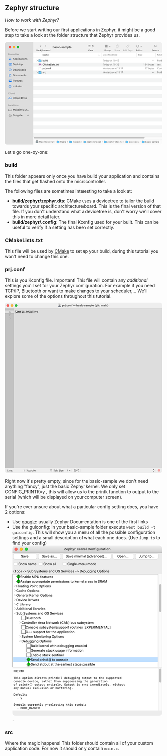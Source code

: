 ## Zephyr structure

*How to work with Zephyr?* 

Before we start writing our first applications in Zephyr, it might be a good step to take a look at the folder structure that Zephyr provides us.

![sample-folder](/images/introduction/sample-folder.png)

Let's go one-by-one:

### build
This folder appears only once you have build your application and contains the files that get flashed onto the microcontroller. 

The following files are sometimes interesting to take a look at:
- **build/zephyr/zephyr.dts**: CMake uses a devicetree to tailor the build towards your specific architecture/board. This is the final version of that file. If you don't understand what a devicetree is, don't worry we'll cover this in more detail later.
- **build/zephyr/.config**: The final Kconfig used for your built. This can be useful to verify if a setting has been set correctly.

### CMakeLists.txt
This file will be used by [CMake](https://en.wikipedia.org/wiki/CMake) to set up your build, during this tutorial you won't need to change this one.

### prj.conf
This is you Kconfig file. Important! This file will contain any *additional* settings you'll set for your Zephyr configuration. For example if you need TCP/IP, Bluetooth or want to make changes to your scheduler,... We'll explore some of the options throughout this tutorial.

![k-config](/images/introduction/k-config.png)

Right now it's pretty empty, since for the basic-sample we don't need anything "fancy", just the basic Zephyr kernel. We only set CONFIG_PRINTK=y , this will allow us to the printk function to output to the serial (which will be displayed on your computer screen).

If you're ever unsure about what a particular config setting does, you have 2 options:
- Use [google](https://www.google.com/search?client=firefox-b-d&q=zephyr+CONFIG_PRINTK): usually Zephyr Documentation is one of the first links
- Use the guiconfig: in your basic-sample folder execute `west build -t guiconfig`. This will show you a menu of all the possible configuration settings and a small description of what each one does. (Use `Jump to` to find your config)
![guiconfig](/images/introduction/guiconfig.png). 

### src
Where the magic happens! This folder should contain all of your custom application code. For now it should only contain `main.c`.